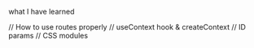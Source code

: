 what I have learned 

//  How to use routes properly 
//  useContext hook & createContext 
//  ID params 
//  CSS modules 

